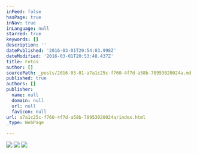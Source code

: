 ```yaml
---
inFeed: false
hasPage: true
inNav: true
inLanguage: null
starred: true
keywords: []
description: ''
datePublished: '2016-03-01T20:54:03.998Z'
dateModified: '2016-03-01T20:53:48.437Z'
title: Fotos
author: []
sourcePath: _posts/2016-03-01-a7a1c25c-f760-4f7d-a58b-78953020024a.md
published: true
authors: []
publisher:
  name: null
  domain: null
  url: null
  favicon: null
url: a7a1c25c-f760-4f7d-a58b-78953020024a/index.html
_type: WebPage

---
```

![](https://the-grid-user-content.s3-us-west-2.amazonaws.com/72bd50c3-a2d1-48a8-ad7b-73e65a9db6db.jpg)
![](https://the-grid-user-content.s3-us-west-2.amazonaws.com/2a9d9259-2b90-4747-ab77-e1cce50bf59d.jpg)
![](https://the-grid-user-content.s3-us-west-2.amazonaws.com/f66a6dae-cc17-4eb8-a997-8df1b403e663.jpg)